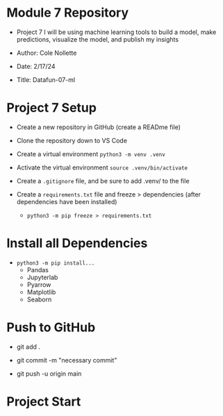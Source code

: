 # Module 7 Repository
- Project 7 I will be using machine learning tools to build a model, make predictions, visualize the model, and publish my insights

- Author: Cole Nollette

- Date: 2/17/24

- Title: Datafun-07-ml

# Project 7 Setup

- Create a new repository in GitHub (create a READme file)

- Clone the repository down to VS Code

- Create a virtual environment ``python3 -m venv .venv``

- Activate the virtual environment ``source .venv/bin/activate``

- Create a ``.gitignore`` file, and be sure to add .venv/ to the file

- Create a ``requirements.txt`` file and freeze > dependencies (after dependencies have been installed)
    - ``python3 -m pip freeze > requirements.txt``

# Install all Dependencies
- ``python3 -m pip install...``
    - Pandas
    - Jupyterlab
    - Pyarrow
    - Matplotlib
    - Seaborn

# Push to GitHub
- git add .

- git commit -m "necessary commit"

- git push -u origin main

# Project Start
